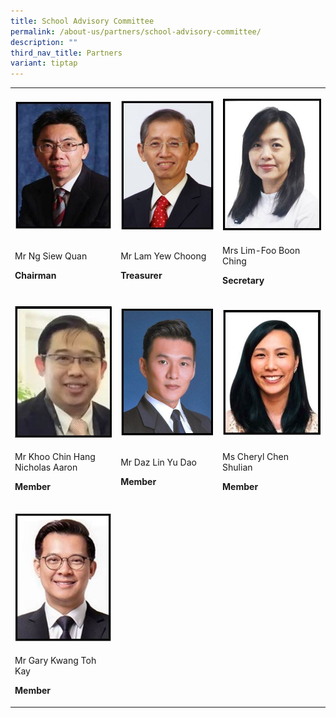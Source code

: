 ```yaml
---
title: School Advisory Committee
permalink: /about-us/partners/school-advisory-committee/
description: ""
third_nav_title: Partners
variant: tiptap
---
```

<table>
<tbody>
<tr>
<td rowspan="1" colspan="1">
<p></p>
<div class="isomer-image-wrapper">
<img style="width: 100%" height="auto" width="100%" alt="" src="/images/1.JPG">
</div>
</td>
<td rowspan="1" colspan="1">
<p></p>
<div class="isomer-image-wrapper">
<img style="width: 100%" height="auto" width="100%" alt="" src="/images/2.JPG">
</div>
</td>
<td rowspan="1" colspan="1">
<p></p>
<div class="isomer-image-wrapper">
<img style="width: 100%" height="auto" width="100%" alt="" src="/images/3.JPG">
</div>
</td>
</tr>
<tr>
<td rowspan="1" colspan="1">
<p>Mr Ng Siew Quan</p>
<p><strong>Chairman</strong>
</p>
</td>
<td rowspan="1" colspan="1">
<p>Mr Lam Yew Choong</p>
<p><strong>Treasurer</strong>
</p>
<p></p>
</td>
<td rowspan="1" colspan="1">
<p>Mrs Lim-Foo Boon Ching</p>
<p><strong>Secretary</strong>
</p>
</td>
</tr>
<tr>
<td rowspan="1" colspan="1">
<p></p>
<div class="isomer-image-wrapper">
<img style="width: 100%" height="auto" width="100%" alt="" src="/images/4a.JPG">
</div>
</td>
<td rowspan="1" colspan="1">
<p></p>
<div class="isomer-image-wrapper">
<img style="width: 100%" height="auto" width="100%" alt="" src="/images/5.JPG">
</div>
</td>
<td rowspan="1" colspan="1">
<p></p>
<div class="isomer-image-wrapper">
<img style="width: 100%" height="auto" width="100%" alt="" src="/images/6.JPG">
</div>
</td>
</tr>
<tr>
<td rowspan="1" colspan="1">
<p>Mr Khoo Chin Hang Nicholas Aaron</p>
<p><strong>Member</strong>
</p>
</td>
<td rowspan="1" colspan="1">
<p>Mr Daz Lin Yu Dao</p>
<p><strong>Member</strong>
</p>
</td>
<td rowspan="1" colspan="1">
<p>Ms Cheryl Chen Shulian</p>
<p><strong>Member</strong>
</p>
</td>
</tr>
<tr>
<td rowspan="1" colspan="1">
<p></p>
<div class="isomer-image-wrapper">
<img style="width: 100%" height="auto" width="100%" alt="" src="/images/7.JPG">
</div>
</td>
<td rowspan="1" colspan="1">
<p></p>
</td>
<td rowspan="1" colspan="1">
<p></p>
</td>
</tr>
<tr>
<td rowspan="1" colspan="1">
<p>Mr Gary Kwang Toh Kay</p>
<p><strong>Member</strong>
</p>
</td>
<td rowspan="1" colspan="1">
<p></p>
</td>
<td rowspan="1" colspan="1">
<p></p>
</td>
</tr>
</tbody>
</table>
<p></p>
<p></p>